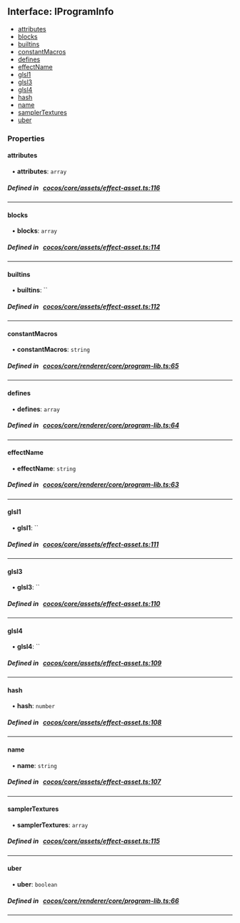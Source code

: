 ## Interface: IProgramInfo

- [attributes](#attributes)
- [blocks](#blocks)
- [builtins](#builtins)
- [constantMacros](#constantMacros)
- [defines](#defines)
- [effectName](#effectName)
- [glsl1](#glsl1)
- [glsl3](#glsl3)
- [glsl4](#glsl4)
- [hash](#hash)
- [name](#name)
- [samplerTextures](#samplerTextures)
- [uber](#uber)

### Properties

#### attributes

<div style="margin-left: 10px;">


• **attributes**: ``array``

</div>


##### Defined in &nbsp;   [cocos/core/assets/effect-asset.ts:116](https://github.com/cocos-creator/engine/blob/c7bf6b8a9/cocos/core/assets/effect-asset.ts#L116)&nbsp;

___
#### blocks

<div style="margin-left: 10px;">


• **blocks**: ``array``

</div>


##### Defined in &nbsp;   [cocos/core/assets/effect-asset.ts:114](https://github.com/cocos-creator/engine/blob/c7bf6b8a9/cocos/core/assets/effect-asset.ts#L114)&nbsp;

___
#### builtins

<div style="margin-left: 10px;">


• **builtins**: ``

</div>


##### Defined in &nbsp;   [cocos/core/assets/effect-asset.ts:112](https://github.com/cocos-creator/engine/blob/c7bf6b8a9/cocos/core/assets/effect-asset.ts#L112)&nbsp;

___
#### constantMacros

<div style="margin-left: 10px;">


• **constantMacros**: ``string``

</div>


##### Defined in &nbsp;   [cocos/core/renderer/core/program-lib.ts:65](https://github.com/cocos-creator/engine/blob/c7bf6b8a9/cocos/core/renderer/core/program-lib.ts#L65)&nbsp;

___
#### defines

<div style="margin-left: 10px;">


• **defines**: ``array``

</div>


##### Defined in &nbsp;   [cocos/core/renderer/core/program-lib.ts:64](https://github.com/cocos-creator/engine/blob/c7bf6b8a9/cocos/core/renderer/core/program-lib.ts#L64)&nbsp;

___
#### effectName

<div style="margin-left: 10px;">


• **effectName**: ``string``

</div>


##### Defined in &nbsp;   [cocos/core/renderer/core/program-lib.ts:63](https://github.com/cocos-creator/engine/blob/c7bf6b8a9/cocos/core/renderer/core/program-lib.ts#L63)&nbsp;

___
#### glsl1

<div style="margin-left: 10px;">


• **glsl1**: ``

</div>


##### Defined in &nbsp;   [cocos/core/assets/effect-asset.ts:111](https://github.com/cocos-creator/engine/blob/c7bf6b8a9/cocos/core/assets/effect-asset.ts#L111)&nbsp;

___
#### glsl3

<div style="margin-left: 10px;">


• **glsl3**: ``

</div>


##### Defined in &nbsp;   [cocos/core/assets/effect-asset.ts:110](https://github.com/cocos-creator/engine/blob/c7bf6b8a9/cocos/core/assets/effect-asset.ts#L110)&nbsp;

___
#### glsl4

<div style="margin-left: 10px;">


• **glsl4**: ``

</div>


##### Defined in &nbsp;   [cocos/core/assets/effect-asset.ts:109](https://github.com/cocos-creator/engine/blob/c7bf6b8a9/cocos/core/assets/effect-asset.ts#L109)&nbsp;

___
#### hash

<div style="margin-left: 10px;">


• **hash**: ``number``

</div>


##### Defined in &nbsp;   [cocos/core/assets/effect-asset.ts:108](https://github.com/cocos-creator/engine/blob/c7bf6b8a9/cocos/core/assets/effect-asset.ts#L108)&nbsp;

___
#### name

<div style="margin-left: 10px;">


• **name**: ``string``

</div>


##### Defined in &nbsp;   [cocos/core/assets/effect-asset.ts:107](https://github.com/cocos-creator/engine/blob/c7bf6b8a9/cocos/core/assets/effect-asset.ts#L107)&nbsp;

___
#### samplerTextures

<div style="margin-left: 10px;">


• **samplerTextures**: ``array``

</div>


##### Defined in &nbsp;   [cocos/core/assets/effect-asset.ts:115](https://github.com/cocos-creator/engine/blob/c7bf6b8a9/cocos/core/assets/effect-asset.ts#L115)&nbsp;

___
#### uber

<div style="margin-left: 10px;">


• **uber**: ``boolean``

</div>


##### Defined in &nbsp;   [cocos/core/renderer/core/program-lib.ts:66](https://github.com/cocos-creator/engine/blob/c7bf6b8a9/cocos/core/renderer/core/program-lib.ts#L66)&nbsp;

___

